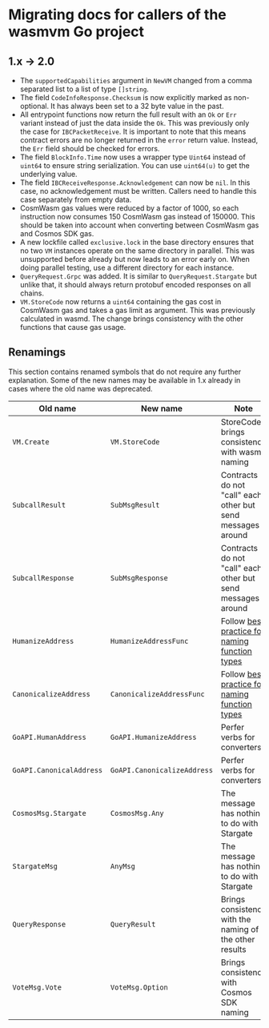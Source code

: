 # Migrating docs for callers of the wasmvm Go project

## 1.x -> 2.0

- The `supportedCapabilities` argument in `NewVM` changed from a comma separated
  list to a list of type `[]string`.
- The field `CodeInfoResponse.Checksum` is now explicitly marked as
  non-optional. It has always been set to a 32 byte value in the past.
- All entrypoint functions now return the full result with an `Ok` or `Err`
  variant instead of just the data inside the `Ok`. This was previously only the
  case for `IBCPacketReceive`. It is important to note that this means contract
  errors are no longer returned in the `error` return value. Instead, the `Err`
  field should be checked for errors.
- The field `BlockInfo.Time` now uses a wrapper type `Uint64` instead of
  `uint64` to ensure string serialization. You can use `uint64(u)` to get the
  underlying value.
- The field `IBCReceiveResponse.Acknowledgement` can now be `nil`. In this case,
  no acknowledgement must be written. Callers need to handle this case
  separately from empty data.
- CosmWasm gas values were reduced by a factor of 1000, so each instruction now
  consumes 150 CosmWasm gas instead of 150000. This should be taken into account
  when converting between CosmWasm gas and Cosmos SDK gas.
- A new lockfile called `exclusive.lock` in the base directory ensures that no
  two `VM` instances operate on the same directory in parallel. This was
  unsupported before already but now leads to an error early on. When doing
  parallel testing, use a different directory for each instance.
- `QueryRequest.Grpc` was added. It is similar to `QueryRequest.Stargate` but
  unlike that, it should always return protobuf encoded responses on all chains.
- `VM.StoreCode` now returns a `uint64` containing the gas cost in CosmWasm gas
  and takes a gas limit as argument. This was previously calculated in wasmd.
  The change brings consistency with the other functions that cause gas usage.

## Renamings

This section contains renamed symbols that do not require any further
explanation. Some of the new names may be available in 1.x already in cases
where the old name was deprecated.

| Old name                 | New name                    | Note                                                        |
| ------------------------ | --------------------------- | ----------------------------------------------------------- |
| `VM.Create`              | `VM.StoreCode`              | StoreCode brings consistency with wasmd naming              |
| `SubcallResult`          | `SubMsgResult`              | Contracts do not "call" each other but send messages around |
| `SubcallResponse`        | `SubMsgResponse`            | Contracts do not "call" each other but send messages around |
| `HumanizeAddress`        | `HumanizeAddressFunc`       | Follow [best practice for naming function types][ft]        |
| `CanonicalizeAddress`    | `CanonicalizeAddressFunc`   | Follow [best practice for naming function types][ft]        |
| `GoAPI.HumanAddress`     | `GoAPI.HumanizeAddress`     | Perfer verbs for converters                                 |
| `GoAPI.CanonicalAddress` | `GoAPI.CanonicalizeAddress` | Perfer verbs for converters                                 |
| `CosmosMsg.Stargate`     | `CosmosMsg.Any`             | The message has nothing to do with Stargate                 |
| `StargateMsg`            | `AnyMsg`                    | The message has nothing to do with Stargate                 |
| `QueryResponse`          | `QueryResult`               | Brings consistency with the naming of the other results     |
| `VoteMsg.Vote`           | `VoteMsg.Option`            | Brings consistency with Cosmos SDK naming                   |

[ft]: https://stackoverflow.com/a/60073310
